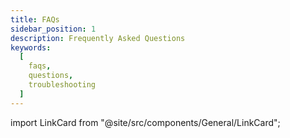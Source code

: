 ```yaml
---
title: FAQs
sidebar_position: 1
description: Frequently Asked Questions
keywords:
  [
    faqs,
    questions,
    troubleshooting
  ]
---
```


import LinkCard from "@site/src/components/General/LinkCard";

<LinkCard
	title="Installation and Updates"
  url="/terminal/faqs/installation_updates"
  description="How to install or update the terminal"
/>
<LinkCard
	title="Launching"
  url="/terminal/faqs/launching"
  description="Issues at time of launching the terminal"
/>
<LinkCard
	title="General Operation"
  url="/terminal/faqs/general_operation"
  description="Generic operations when using the terminal"
/>
<LinkCard
	title="Data and Sources"
  url="/terminal/faqs/data_sources"
  description="How does the data access works"
/>
<LinkCard
	title="Bugs, Support and Feedback"
  url="/terminal/faqs/bugs_support_feedback"
  description="Common bugs and suppport/feedback channels"
/>
<LinkCard
	title="Developer Issues"
  url="/terminal/faqs/developer_issues"
  description="Common developer issues"
/>
